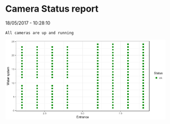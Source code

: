 Camera Status report
================
18/05/2017 - 10:28:10

    All cameras are up and running

![](camreport_files/figure-markdown_github/unnamed-chunk-2-1.png)
